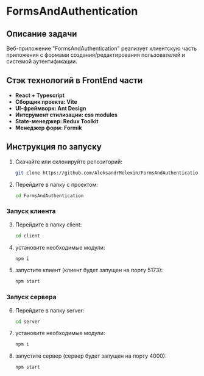 # FormsAndAuthentication
## Описание задачи

Веб-приложение "FormsAndAuthentication" реализует клиентскую часть приложения с формами создания/редактирования пользователей и системой аутентификации.

## Стэк технологий в FrontEnd части

- **React + Typescript** 
- **Cборщик проекта: Vite**
- **UI-фреймворк: Ant Design**
- **Интсрумент стилизации: css modules**
- **State-менеджер: Redux Toolkit**
- **Менеджер форм: Formik**

## Инструкция по запуску

1. Скачайте или склонируйте репозиторий:
	```bash
	git clone https://github.com/AleksandrMelexin/FormsAndAuthentication/
	```
2. Перейдите в папку c проектом: 
	```bash
	cd FormsAndAuthentication
	```
### Запуск клиента
3. Перейдите в папку client: 
	```bash
	cd client
	``` 
4. установите необходимые модули:
	```bash
	npm i
	```
5. запустите клиент (клиент будет запущен на порту 5173):
	```bash
	npm start
	```
### Запуск сервера
6. Перейдите в папку server: 
	```bash
	cd server
	``` 
7. установите необходимые модули:
	```bash
	npm i
	```
8. запустите сервер (сервер будет запущен на порту 4000):
	```bash
	npm start
	```
